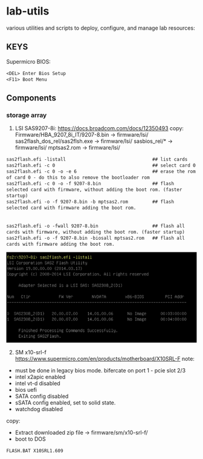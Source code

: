 # lab-utils
various utilities and scripts to deploy, configure, and manage lab resources:

## KEYS ##
Supermicro BIOS:
```shell
<DEL> Enter Bios Setup
<F11> Boot Menu
```


## Components ##
### storage array ###

1. LSI SAS9207-8i: https://docs.broadcom.com/docs/12350493
copy:
Firmware/HBA_9207_8i_IT/9207-8.bin  -> firmware/lsi/
sas2flash_dos_rel/sas2flsh.exe      -> firmware/lsi/
sasbios_rel/*                       -> firmware/lsi/
mptsas2.rom                         -> firmware/lsi/

```shell
sas2flash.efi -listall                                ## list cards
sas2flash.efi -c 0                                    ## select card 0
sas2flash.efi -c 0 -o -e 6                            ## erase the rom of card 0 - do this to also remove the bootloader rom
sas2flash.efi -c 0 -o -f 9207-8.bin                   ## flash selected card with firmware, without adding the boot rom. (faster startup)
sas2flash.efi -o -f 9207-8.bin -b mptsas2.rom         ## flash selected card with firmware adding the boot rom.


sas2flash.efi -o -fwall 9207-8.bin                    ## flash all cards with firmware, without adding the boot rom. (faster startup)
sas2flash.efi -o -f 9207-8.bin -biosall mptsas2.rom   ## flash all cards with firmware adding the boot rom.
```
![uefi-flash](uefi-flash/firmware/lsi/img/lsi01.png)




2. SM x10-srl-f https://www.supermicro.com/en/products/motherboard/X10SRL-F
note: 
- must be done in legacy bios mode. bifercate on port 1 - pcie slot 2/3
- intel x2apic enabled
- intel vt-d disabled
- bios uefi
- SATA config disabled
- sSATA config enabled, set to solid state.
- watchdog disabled

copy:
- Extract downloaded zip file       -> firmware/sm/x10-srl-f/
- boot to DOS
```shell
FLASH.BAT X10SRL1.609
```

